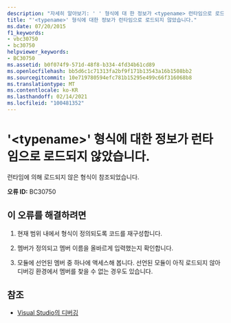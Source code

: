 ```yaml
---
description: "자세히 알아보기: ' ' 형식에 대 한 정보가 <typename> 런타임으로 로드 되지 않았습니다."
title: "'<typename>' 형식에 대한 정보가 런타임으로 로드되지 않았습니다."
ms.date: 07/20/2015
f1_keywords:
- vbc30750
- bc30750
helpviewer_keywords:
- BC30750
ms.assetid: b0f074f9-571d-48f8-b334-4fd34b61cd89
ms.openlocfilehash: bb5d6c1c71313fa2bf9f171b13543a16b1508bb2
ms.sourcegitcommit: 10e719780594efc781b15295e499c66f316068b8
ms.translationtype: MT
ms.contentlocale: ko-KR
ms.lasthandoff: 02/14/2021
ms.locfileid: "100481352"
---
```

# <a name="information-for-the-type-of-typename-has-not-been-loaded-into-the-runtime"></a>'\<typename>' 형식에 대한 정보가 런타임으로 로드되지 않았습니다.

런타임에 의해 로드되지 않은 형식이 참조되었습니다.  
  
 **오류 ID:** BC30750  
  
## <a name="to-correct-this-error"></a>이 오류를 해결하려면  
  
1. 현재 범위 내에서 형식이 정의되도록 코드를 재구성합니다.  
  
2. 멤버가 정의되고 멤버 이름을 올바르게 입력했는지 확인합니다.  
  
3. 모듈에 선언된 멤버 중 하나에 액세스해 봅니다. 선언된 모듈이 아직 로드되지 않아 디버깅 환경에서 멤버를 찾을 수 없는 경우도 있습니다.  
  
## <a name="see-also"></a>참조

- [Visual Studio의 디버깅](/visualstudio/debugger/debugger-feature-tour)
